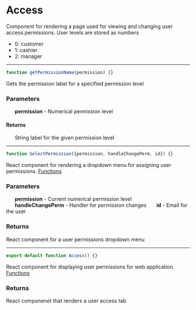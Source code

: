 # Access
Component for rendering a page used for viewing and changing user access permissions. User levels are stored as numbers 
 - 0: customer
 - 1: cashier
 - 2: manager

-----

```js
function getPermissionName(permission) {}
```
Gets the permission label for a specified permission level
### Parameters
&nbsp;&nbsp;&nbsp;&nbsp;&nbsp;&nbsp;**permission** - Numerical permission level
#### Returns
&nbsp;&nbsp;&nbsp;&nbsp;&nbsp;&nbsp;String label for the given permission level

-----

```js
function SelectPermission({permission, handleChangePerm, id}) {}
```
React component for rendering a dropdown menu for assigning user permissions. [Functions](./SelectPermissionComponent)
### Parameters
&nbsp;&nbsp;&nbsp;&nbsp;&nbsp;&nbsp;**permission** - Current numerical permission level
&nbsp;&nbsp;&nbsp;&nbsp;&nbsp;&nbsp;**handleChangePerm** - Handler for permission changes
&nbsp;&nbsp;&nbsp;&nbsp;&nbsp;&nbsp;**id** - Email for the user
### Returns
React component for a user permissions dropdown menu

-----

```js
export default function Access() {}
```
React component for displaying user permissions for web application. [Functions](./AccessComponent)
### Returns
React componenet that renders a user access tab
